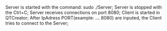 Server is started with the command: sudo ./Server;
Server is stopped with the Ctrl+C;
Server receives connections on port 8080;
Client is started in QTCreator;
After IpAdress PORT(example: ***.***.***.*** 8080) are inputed, the Client tries to connect to the Server;
